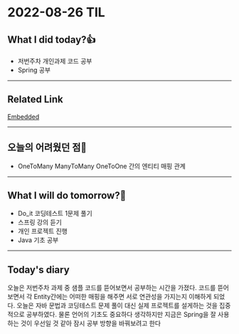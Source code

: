 # 2022-08-26 TIL
## What I did today?👍
* 저번주차 개인과제 코드 공부
* Spring 공부


___
## Related Link
[Embedded](https://github.com/BeomSeogKim/Spring/blob/main/JPA/Embedded.md)    

___
## 오늘의 어려웠던 점🤯
* OneToMany ManyToMany OneToOne 간의 엔티티 매핑 관계 

___
## What I will do tomorrow?🙏
* Do_it 코딩테스트 1문제 풀기
* 스프링 강의 듣기
* 개인 프로젝트 진행
* Java 기초 공부

___
## Today's diary
오늘은 저번주차 과제 중 샘플 코드를 뜯어보면서 공부하는 시간을 가졌다. 코드를 뜯어보면서 각 Entity간에는 어떠한 매핑을 해주면 서로 연관성을 가지는지 이해하게 되었다. 
오늘은 자바 문법과 코딩테스트 문제 풀이 대신 실제 프로젝트를 설게하는 것을 집중적으로 공부하였다. 물론 언어의 기초도 중요하다 생각하지만 지금은 Spring을 잘 사용하는 것이 
우선일 것 같아 잠시 공부 방향을 바꿔보려고 한다
